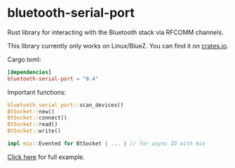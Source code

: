 # bluetooth-serial-port

Rust library for interacting with the Bluetooth stack via RFCOMM channels.

This library currently only works on Linux/BlueZ. You can find it on
[crates.io](https://crates.io/crates/bluetooth-serial-port).

Cargo.toml:

```toml
[dependencies]
bluetooth-serial-port = "0.4"
```

Important functions:

```rust
bluetooth_serial_port::scan_devices()
BtSocket::new()
BtSocket::connect()
BtSocket::read()
BtSocket::write()

impl mio::Evented for BtSocket { ... } // for async IO with mio
```

[Click here](examples/example.rs) for full example.

